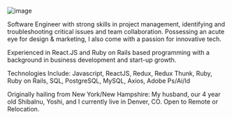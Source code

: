 ![image](https://drive.google.com/uc?export=view&id=97828882-616ae680-1c96-11eb-8110-4f39349b4033)

Software Engineer with strong skills in project management, identifying and troubleshooting critical issues and team collaboration. Possessing an acute eye for design & marketing, I also come with a passion for innovative tech. 

Experienced in React.JS and Ruby on Rails based programming with a background in business development and start-up growth.

Technologies Include: Javascript, ReactJS, Redux, Redux Thunk, Ruby, Ruby on Rails, SQL, PostgreSQL, MySQL, Axios, Adobe Ps/Ai/Id

Originally hailing from New York/New Hampshire: My husband, our 4 year old ShibaInu, Yoshi, and I currently live in Denver, CO. Open to Remote or Relocation.               
